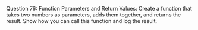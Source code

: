 Question 76: Function Parameters and Return Values: Create a function that takes two numbers as parameters, adds them together, and returns the result. Show how you can call this function and log the result.
